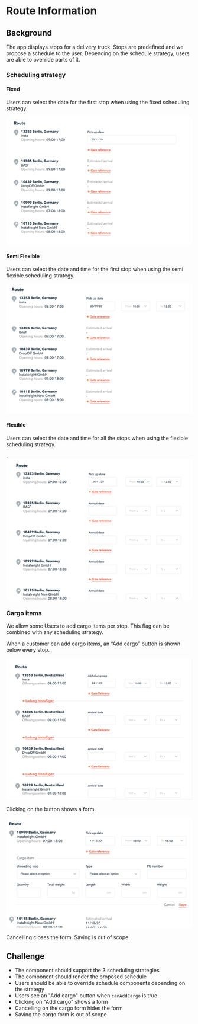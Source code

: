 # Route Information

## Background

The app displays stops for a delivery truck. Stops are predefined and we propose a schedule to the user. Depending on the schedule strategy, users are able to override parts of it.

### Scheduling strategy

#### Fixed

Users can select the date for the first stop when using the fixed scheduling strategy.

![img](img/fixed.png)

#### Semi Flexible

Users can select the date and time for the first stop when using the semi flexible scheduling strategy.

![img](img/semi-flexible.png)

#### Flexible

Users can select the date and time for all the stops when using the flexible scheduling strategy.

.![img](img/flexible.png)

### Cargo items

We allow some Users to add cargo items per stop. This flag can be combined with any scheduling strategy.

When a customer can add cargo items, an “Add cargo” button is shown below every stop.

![img](img/flexible-can-add-cargo.png)

Clicking on the button shows a form.

![img](img/flexible-can-add-cargo-form.png)

Cancelling closes the form. Saving is out of scope.

## Challenge

- The component should support the 3 scheduling strategies
- The component should render the proposed schedule
- Users should be able to override schedule components depending on the strategy
- Users see an "Add cargo" button when `canAddCargo` is true
- Clicking on "Add cargo" shows a form
- Cancelling on the cargo form hides the form
- Saving the cargo form is out of scope
